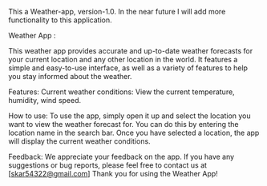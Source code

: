This a Weather-app, version-1.0.
In the near future I will add more functionality to this application.



Weather App : 

This weather app provides accurate and up-to-date weather forecasts for your current location and any other location in the world. It features a simple and easy-to-use interface, as well as a variety of features to help you stay informed about the weather.

Features:
Current weather conditions: View the current temperature, humidity, wind speed.

How to use:
To use the app, simply open it up and select the location you want to view the weather forecast for. You can do this by entering the location name in the search bar.
Once you have selected a location, the app will display the current weather conditions.

Feedback:
We appreciate your feedback on the app. If you have any suggestions or bug reports, please feel free to contact us at [skar54322@gmail.com]
Thank you for using the Weather App!
